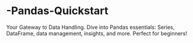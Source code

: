 # -Pandas-Quickstart
Your Gateway to Data Handling. Dive into Pandas essentials: Series, DataFrame, data management, insights, and more. Perfect for beginners!
